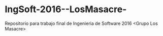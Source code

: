 # IngSoft-2016--LosMasacre-
Repositorio para trabajo final de Ingenieria de Software 2016 &lt;Grupo Los Masacre>

